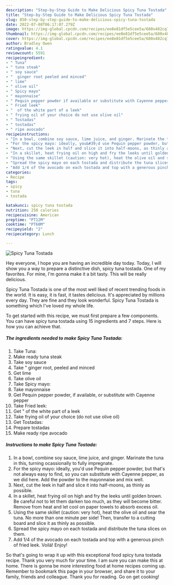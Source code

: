 ```yaml
---
description: "Step-by-Step Guide to Make Delicious Spicy Tuna Tostada"
title: "Step-by-Step Guide to Make Delicious Spicy Tuna Tostada"
slug: 850-step-by-step-guide-to-make-delicious-spicy-tuna-tostada
date: 2022-07-08T06:17:07.279Z
image: https://img-global.cpcdn.com/recipes/ee8e81df5e5cee5a/680x482cq70/spicy-tuna-tostada-recipe-main-photo.jpg
thumbnail: https://img-global.cpcdn.com/recipes/ee8e81df5e5cee5a/680x482cq70/spicy-tuna-tostada-recipe-main-photo.jpg
cover: https://img-global.cpcdn.com/recipes/ee8e81df5e5cee5a/680x482cq70/spicy-tuna-tostada-recipe-main-photo.jpg
author: Bradley Owen
ratingvalue: 4.1
reviewcount: 5591
recipeingredient:
- " Tuna"
- " tuna steak"
- " soy sauce"
- "  ginger root peeled and minced"
- " lime"
- " olive oil"
- " Spicy mayo"
- " mayonnaise"
- " Pequin pepper powder if available or substitute with Cayenne pepper"
- " Fried leek"
- "  of the white part of a leek"
- " frying oil of your choice do not use olive oil"
- " Tostadas"
- " tostadas"
- " ripe avocado"
recipeinstructions:
- "In a bowl, combine soy sauce, lime juice, and ginger. Marinate the tuna in this, turning ocassionally to fully impregnate."
- "For the spicy mayo: ideally, you&#39;d use Pequin pepper powder, but that&#39;s not always easy to find, so you can substitute with Cayenne pepper, as we did here. Add the powder to the mayonnaise and mix well."
- "Next, cut the leek in half and slice it into half-moons, as thinly as possible."
- "In a skillet, heat frying oil on high and fry the leeks until golden brown. Be careful not to let them darken too much, as they will become bitter. Remove from heat and let cool on paper towels to absorb excess oil."
- "Using the same skillet (caution: very hot), heat the olive oil and sear the tuna. No more than one minute per side! Then, transfer to a cutting board and slice it as thinly as possible."
- "Spread the spicy mayo on each tostada and distribute the tuna slices on them."
- "Add 1/4 of the avocado on each tostada and top with a generous pinch of fried leek. Voilá! Enjoy!"
categories:
- Recipe
tags:
- spicy
- tuna
- tostada

katakunci: spicy tuna tostada 
nutrition: 250 calories
recipecuisine: American
preptime: "PT12M"
cooktime: "PT60M"
recipeyield: "2"
recipecategory: Lunch

---
```



![Spicy Tuna Tostada](https://img-global.cpcdn.com/recipes/ee8e81df5e5cee5a/680x482cq70/spicy-tuna-tostada-recipe-main-photo.jpg)

Hey everyone, I hope you are having an incredible day today. Today, I will show you a way to prepare a distinctive dish, spicy tuna tostada. One of my favorites. For mine, I'm gonna make it a bit tasty. This will be really delicious.



Spicy Tuna Tostada is one of the most well liked of recent trending foods in the world. It is easy, it is fast, it tastes delicious. It's appreciated by millions every day. They are fine and they look wonderful. Spicy Tuna Tostada is something which I've loved my whole life.


To get started with this recipe, we must first prepare a few components. You can have spicy tuna tostada using 15 ingredients and 7 steps. Here is how you can achieve that.

<!--inarticleads1-->

##### The ingredients needed to make Spicy Tuna Tostada:

1. Take  Tuna:
1. Make ready  tuna steak
1. Take  soy sauce
1. Take  &#34; ginger root, peeled and minced
1. Get  lime
1. Take  olive oil
1. Take  Spicy mayo:
1. Take  mayonnaise
1. Get  Pequin pepper powder, if available, or substitute with Cayenne pepper
1. Take  Fried leek:
1. Get  &#34; of the white part of a leek
1. Take  frying oil of your choice (do not use olive oil)
1. Get  Tostadas:
1. Prepare  tostadas
1. Make ready  ripe avocado




<!--inarticleads2-->

##### Instructions to make Spicy Tuna Tostada:

1. In a bowl, combine soy sauce, lime juice, and ginger. Marinate the tuna in this, turning ocassionally to fully impregnate.
1. For the spicy mayo: ideally, you&#39;d use Pequin pepper powder, but that&#39;s not always easy to find, so you can substitute with Cayenne pepper, as we did here. Add the powder to the mayonnaise and mix well.
1. Next, cut the leek in half and slice it into half-moons, as thinly as possible.
1. In a skillet, heat frying oil on high and fry the leeks until golden brown. Be careful not to let them darken too much, as they will become bitter. Remove from heat and let cool on paper towels to absorb excess oil.
1. Using the same skillet (caution: very hot), heat the olive oil and sear the tuna. No more than one minute per side! Then, transfer to a cutting board and slice it as thinly as possible.
1. Spread the spicy mayo on each tostada and distribute the tuna slices on them.
1. Add 1/4 of the avocado on each tostada and top with a generous pinch of fried leek. Voilá! Enjoy!




So that's going to wrap it up with this exceptional food spicy tuna tostada recipe. Thank you very much for your time. I am sure you can make this at home. There is gonna be more interesting food at home recipes coming up. Remember to bookmark this page in your browser, and share it to your family, friends and colleague. Thank you for reading. Go on get cooking!
